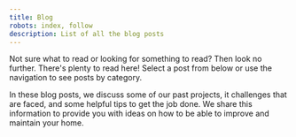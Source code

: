 ```yaml
---
title: Blog
robots: index, follow
description: List of all the blog posts 
---
```


Not sure what to read or looking for something to read? Then look no further.
There's plenty to read here! Select a post from below or use the navigation to see posts by category.

In these blog posts, we discuss some of our past projects, it challenges that are faced, and some 
helpful tips to get the job done. We share this information to provide you with ideas on how 
to be able to improve and maintain your home.
